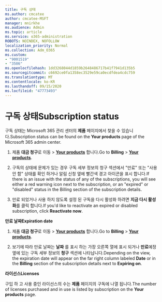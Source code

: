 ```yaml
---
title: 구독 상태
ms.author: cmcatee
author: cmcatee-MSFT
manager: mnirkhe
ms.audience: Admin
ms.topic: article
ms.service: o365-administration
ROBOTS: NOINDEX, NOFOLLOW
localization_priority: Normal
ms.collection: Adm_O365
ms.custom:
- "9001519"
- "3586"
ms.openlocfilehash: 1dd3268044d1859b2648486717b41f7941d135b5
ms.sourcegitcommit: c6692ce0fa1358ec3529e59ca0ecdfdea4cdc759
ms.translationtype: MT
ms.contentlocale: ko-KR
ms.lasthandoff: 09/15/2020
ms.locfileid: "47773493"
---
```

# <a name="subscription-status"></a><span data-ttu-id="88542-102">구독 상태</span><span class="sxs-lookup"><span data-stu-id="88542-102">Subscription status</span></span>

<span data-ttu-id="88542-103">구독 상태는 Microsoft 365 관리 센터의 **제품** 페이지에서 찾을 수 있습니다.</span><span class="sxs-lookup"><span data-stu-id="88542-103">Subscription status can be found on the **Your products** page of the Microsoft 365 admin center.</span></span>

1. <span data-ttu-id="88542-104">제품 **대금 청구**로 이동  >  **[Your products](https://go.microsoft.com/fwlink/p/?linkid=842054)** 합니다.</span><span class="sxs-lookup"><span data-stu-id="88542-104">Go to **Billing** > **[Your products](https://go.microsoft.com/fwlink/p/?linkid=842054)**.</span></span>

2. <span data-ttu-id="88542-105">구독의 상태에 문제가 있는 경우 구독 세부 정보의 청구 섹션에서 "만료" 또는 "사용 안 함" 상태를 확인 하거나 알림 신청 옆에 빨간색 경고 아이콘을 표시 합니다.</span><span class="sxs-lookup"><span data-stu-id="88542-105">If there is an issue with the status of any of the subscriptions, you will see either a red warning icon next to the subscription, or an "expired" or "disabled" status in the Billing section of the subscription details.</span></span>

3. <span data-ttu-id="88542-106">만료 되었거나 사용 하지 않도록 설정 된 구독을 다시 활성화 하려면 **지금 다시 활성화**를 클릭 합니다.</span><span class="sxs-lookup"><span data-stu-id="88542-106">If you'd like to reactivate an expired or disabled subscription, click **Reactivate now**.</span></span>

<span data-ttu-id="88542-107">**만료 날짜**</span><span class="sxs-lookup"><span data-stu-id="88542-107">**Expiration date**</span></span>

1. <span data-ttu-id="88542-108">제품 **대금 청구**로 이동  >  **[Your products](https://go.microsoft.com/fwlink/p/?linkid=842054)** 합니다.</span><span class="sxs-lookup"><span data-stu-id="88542-108">Go to **Billing** > **[Your products](https://go.microsoft.com/fwlink/p/?linkid=842054)**.</span></span>

2. <span data-ttu-id="88542-109">보기에 따라 만료 날짜는 **날짜** 를 표시 하는 가장 오른쪽 열에 표시 되거나 **만료**예정 옆에 있는 구독 세부 정보의 **청구** 섹션에 나타납니다.</span><span class="sxs-lookup"><span data-stu-id="88542-109">Depending on the view, the expiration date will appear on the far right column labeled **Date** or in the **Billing** section of the subscription details next to **Expiring on**.</span></span>

<span data-ttu-id="88542-110">**라이선스**</span><span class="sxs-lookup"><span data-stu-id="88542-110">**Licenses**</span></span>

<span data-ttu-id="88542-111">구입 하 고 사용 중인 라이선스의 수는 **제품** 페이지의 구독에 나열 됩니다.</span><span class="sxs-lookup"><span data-stu-id="88542-111">The number of licenses purchased and in use is listed by subscription on the **Your products** page.</span></span>

